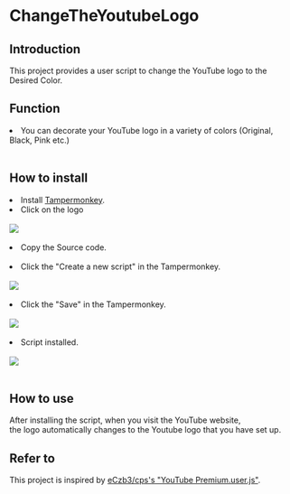 # ChangeTheYoutubeLogo

## Introduction
This project provides a user script to change the YouTube logo to the Desired Color. 

## Function
<li>You can decorate your YouTube logo in a variety of colors (Original, Black, Pink etc.)</li><br/>
  
## How to install
<li>Install <a href="https://chrome.google.com/webstore/detail/dhdgffkkebhmkfjojejmpbldmpobfkfo">Tampermonkey</a>.</li>
<li>Click on the logo</li><br/>
<a href="https://github.com/diligencefrozen/ChangeTheYoutubeLogo/edit/main/youtubelogo/main.js">
<img src="https://github.com/diligencefrozen/ChangeTheYouTubeLogo/blob/main/logo/original.png?raw=true"><br/><br/></a>

<li>Copy the Source code.</li><br/>
<li>Click the "Create a new script" in the Tampermonkey.</li><br/>
<img src="https://github.com/diligencefrozen/ChangeToYouTubePremiumLogo/blob/main/logo/readme_manual.png?raw=true"><br/><br/>

<li>Click the "Save" in the Tampermonkey.</li><br/>
<img src="https://github.com/diligencefrozen/ChangeToYouTubePremiumLogo/blob/main/logo/readme_manual02.png?raw=true"><br/><br/>

<li>Script installed.</li><br/>
<img src="https://github.com/diligencefrozen/ChangeToYouTubePremiumLogo/blob/main/logo/readme_manual04.png?raw=true"><br/><br/>
  
## How to use
After installing the script, when you visit the YouTube website, <br/>the logo automatically changes to the Youtube logo that you have set up.

## Refer to
This project is inspired by <a href="https://github.com/eCxb3/cps">eCzb3/cps's "YouTube Premium.user.js"</a>.


